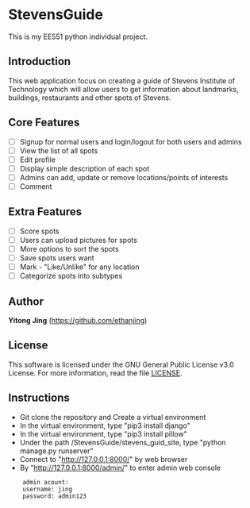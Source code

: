 # StevensGuide

This is my EE551 python individual project.

## Introduction

This web application focus on creating a guide of Stevens Institute of Technology which will allow users to get information about landmarks, buildings, restaurants and other spots of Stevens.

## Core Features

* [ ] Signup for normal users and login/logout for both users and admins
* [ ] View the list of all spots
* [ ] Edit profile
* [ ] Display simple description of each spot
* [ ] Admins can add, update or remove locations/points of interests
* [ ] Comment

## Extra Features

* [ ] Score spots
* [ ] Users can upload pictures for spots
* [ ] More options to sort the spots
* [ ] Save spots users want
* [ ] Mark - "Like/Unlike" for any location
* [ ] Categorize spots into subtypes

## Author

**Yitong Jing** 
(https://github.com/ethanjing)

## License
This software is licensed under the GNU General Public License v3.0 License. For more information, read the file [LICENSE](https://github.com/ethanjing/StevensGuide/blob/master/LICENSE).

## Instructions

* Git clone the repository and Create a virtual environment
* In the virtual environment, type "pip3 install django"
* In the virtual environment, type "pip3 install pillow"
* Under the path /StevensGuide/stevens_guid_site, type "python manage.py runserver"
* Connect to "http://127.0.0.1:8000/" by web browser
* By "http://127.0.0.1:8000/admin/" to enter admin web console
```
    admin acount:
    username: jing
    password: admin123
```
